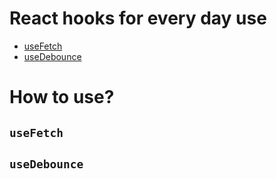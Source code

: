 # React hooks for every day use
- [useFetch](#usefetch)
- [useDebounce](#usedebounce)

# How to use?
## `useFetch`

## `useDebounce`